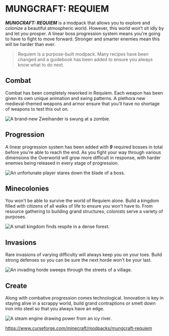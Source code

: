 # MUNGCRAFT: REQUIEM

_**MUNGCRAFT: REQUIEM**_ is a modpack that allows you to explore and colonize a beautiful atmospheric world. However, this world won’t sit idly by and let you prosper. A linear boss progression system means you're going to have to fight to move forward. Stronger and smarter enemies mean this will be harder than ever.

>Requiem is a purpose-built modpack. Many recipes have been changed and a guidebook has been added to ensure you always know what to do next.

## Combat

Combat has been completely reworked in Requiem. Each weapon has been given its own unique animation and 
swing patterns. A plethora new medieval-themed weapons and armor ensure that you’ll have no shortage of weapons to test this out on.

![A brand-new *Zweihander* is swung at a zombie.](https://i.imgur.com/KyXAk48.jpeg)
## Progression

A linear progression system has been added with ***_*9*_*** required bosses in total before you're able to reach the end. As you fight your way through various dimensions the Overworld will grow more difficult in response, with harder enemies being released in every stage of progression.

![An unfortunate player stares down the blade of a boss.](https://i.imgur.com/UFQkBA1.jpg)
## Minecolonies

You won't be able to survive the world of Requiem alone. Build a kingdom filled with citizens of all walks of life to ensure you won't have to. From resource gathering to building grand structures, colonists serve a variety of purposes. 

![A small kingdom finds respite in a dense forest.](https://i.imgur.com/aWMNDkJ.png)
## Invasions
Rare invasions of varying difficulty will always keep you on your toes. Build strong defenses so you can be sure the next horde won't be your last.

![An invading horde sweeps through the streets of a village.](https://i.imgur.com/DB4k4ny.png)
## Create

Along with combative progression comes technological. Innovation is key in staying alive in a scrappy world, build grand contraptions or smelt down iron into steel so that you always have an edge.

![A steam engine drawing power from an icy river.](https://i.imgur.com/W5gkhj8.png)

https://www.curseforge.com/minecraft/modpacks/mungcraft-requiem
